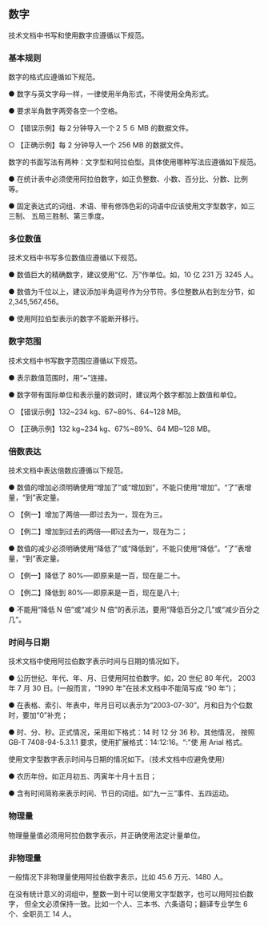 ## 数字

技术文档中书写和使用数字应遵循以下规范。

### 基本规则

数字的格式应遵循如下规范。

●   数字与英文字母一样，一律使用半角形式，不得使用全角形式。

●   要求半角数字两旁各空一个空格。

 

○   【错误示例】每２分钟导入一个２５６ MB 的数据文件。

○   【正确示例】每 2 分钟导入一个 256 MB 的数据文件。

 

数字的书面写法有两种：文字型和阿拉伯型。具体使用哪种写法应遵循如下规范。

 

●   在统计表中必须使用阿拉伯数字，如正负整数、小数、百分比、分数、比例等。

●   固定表达式的词组、术语、带有修饰色彩的词语中应该使用文字型数字，如三三制、 五局三胜制、第三季度。

### 多位数值

技术文档中书写多位数值应遵循以下规范。

 

●   数值巨大的精确数字，建议使用“亿、万”作单位。如，10 亿 231 万 3245 人。

●   数值为千位以上，建议添加半角逗号作为分节符。多位整数从右到左分节，如 2,345,567,456。

●   使用阿拉伯型表示的数字不能断开移行。

### 数字范围

技术文档中书写数字范围应遵循以下规范。

 

●   表示数值范围时，用“~”连接。

●   数字带有国际单位和表示量的数词时，建议两个数字都加上数值和单位。

 

○   【错误示例】132~234 kg、67~89%、64~128 MB。

○   【正确示例】132 kg~234 kg、67%~89%、64 MB~128 MB。

### 倍数表达

技术文档中表达倍数应遵循以下规范。

 

●   数值的增加必须明确使用“增加了”或“增加到”，不能只使用“增加”。“了”表增量，“到”表定量。

 

○   【例一】增加了两倍──即过去为一，现在为三。

○   【例二】增加到过去的两倍──即过去为一，现在为二；

 

●   数值的减少必须明确使用“降低了”或“降低到”，不能只使用“降低”。“了”表增量，“到”表定量。

 

○   【例一】降低了 80%──即原来是一百，现在是二十。

○   【例二】降低到 80%──即原来是一百，现在是八十; 

 

●   不能用“降低 N 倍”或“减少 N 倍”的表示法，要用“降低百分之几”或“减少百分之几”。

### 时间与日期

技术文档中使用阿拉伯数字表示时间与日期的情况如下。

 

●   公历世纪、年代、年、月、日使用阿拉伯数字。如，20 世纪 80 年代， 2003 年 7 月 30 日。(一般而言，“1990 年”在技术文档中不能简写成 “90 年”)；

●   在表格、索引、年表中，年月日可以表示为“2003-07-30”。月和日为个位数时，要加“0”补充；

●   时、分、秒。正式情况，采用如下格式：14 时 12 分 36 秒。其他情况， 按照 GB-T 7408-94-5.3.1.1 要求，使用扩展格式：14:12:16。“:”使 用 Arial 格式。

 

使用文字型数字表示时间与日期的情况如下。（技术文档中应避免使用）

 

●   农历年份。如正月初五、丙寅年十月十五日；

●   含有时间简称来表示时间、节日的词组。如“九一三”事件、五四运动。

### 物理量

物理量量值必须用阿拉伯数字表示，并正确使用法定计量单位。

### 非物理量

一般情况下非物理量使用阿拉伯数字表示，比如 45.6 万元、1480 人。 

 

在没有统计意义的词组中，整数一到十可以使用文字型数字，也可以用阿拉伯数字， 但全文必须保持一致。比如一个人、三本书、六条语句；翻译专业学生 6 个、全职员工 14 人。
